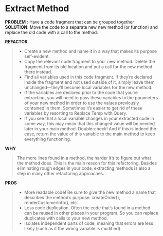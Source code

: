 # Extract Method

**PROBLEM** : Have a code fragment that can be grouped together
**SOLUTION**: Move the code to a separate new new method (or function) and replace the old code with a call to the method.

**REFACTOR**
>* Create a new method and name it in a way that makes its purpose self-evident.
>* Copy the relevant code fragment to your new method. Delete the fragment from its old location and put a call for the new method there instead.
>* Find all variables used in this code fragment. If they’re declared inside the fragment and not used outside of it, simply leave them unchanged—they’ll become local variables for the new method.
>* If the variables are declared prior to the code that you’re extracting, you will need to pass these variables to the parameters of your new method in order to use the values previously contained in them. Sometimes it’s easier to get rid of these variables by resorting to Replace Temp with Query.
>* If you see that a local variable changes in your extracted code in some way, this may mean that this changed value will be needed later in your main method. Double-check! And if this is indeed the case, return the value of this variable to the main method to keep everything functioning.

**WHY**
> The more lines found in a method, the harder it’s to figure out what the method does. This is the main reason for this refactoring.
> Besides eliminating rough edges in your code, extracting methods is also a step in many other refactoring approaches.

**PROS**
>* More readable code! Be sure to give the new method a name that describes the method’s purpose: createOrder(), renderCustomerInfo(), etc.
>* Less code duplication. Often the code that’s found in a method can be reused in other places in your program. So you can replace duplicates with calls to your new method.
>* Isolates independent parts of code, meaning that errors are less likely (such as if the wrong variable is modified).